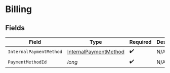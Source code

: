 # Billing


## Fields

| Field                                                                   | Type                                                                    | Required                                                                | Description                                                             |
| ----------------------------------------------------------------------- | ----------------------------------------------------------------------- | ----------------------------------------------------------------------- | ----------------------------------------------------------------------- |
| `InternalPaymentMethod`                                                 | [InternalPaymentMethod](../../Models/Requests/InternalPaymentMethod.md) | :heavy_check_mark:                                                      | N/A                                                                     |
| `PaymentMethodId`                                                       | *long*                                                                  | :heavy_check_mark:                                                      | N/A                                                                     |